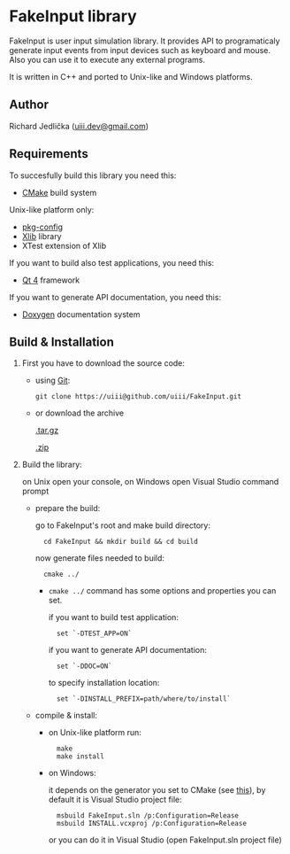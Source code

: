 FakeInput library
=================

FakeInput is user input simulation library. It provides API to programaticaly
generate input events from input devices such as keyboard and mouse. 
Also you can use it to execute any external programs.

It is written in C++ and ported to Unix-like and Windows platforms.

Author
------

Richard Jedlička (uiii.dev@gmail.com)

Requirements
------------

To succesfully build this library you need this:

- [CMake](http://www.cmake.org/) build system

Unix-like platform only:

- [pkg-config](http://www.freedesktop.org/wiki/Software/pkg-config)
- [Xlib](http://en.wikipedia.org/wiki/Xlib) library
- XTest extension of Xlib

If you want to build also test applications, you need this:

- [Qt 4](http://qt.nokia.com/) framework

If you want to generate API documentation, you need this:

- [Doxygen](http://www.stack.nl/~dimitri/doxygen/) documentation system

Build & Installation
--------------------

1. First you have to download the source code:

    - using [Git](http://git-scm.com):

        `git clone https://uiii@github.com/uiii/FakeInput.git`

    - or download the archive

        [.tar.gz](https://github.com/uiii/FakeInput/tarball/master)

        [.zip](https://github.com/uiii/FakeInput/zipball/master)

2. Build the library:

    on Unix open your console, on Windows open Visual Studio command prompt

    - prepare the build:

        go to FakeInput's root and make build directory:

            cd FakeInput && mkdir build && cd build

        now generate files needed to build:

            cmake ../

        * `cmake ../` command has some options and properties you can set.

            if you want to build test application:
                
                set `-DTEST_APP=ON`

            if you want to generate API documentation:
                
                set `-DDOC=ON`

            to specify installation location:
                
                set `-DINSTALL_PREFIX=path/where/to/install`
            
    - compile & install:

        - on Unix-like platform run:

                make
                make install

        - on Windows:

            it depends on the generator you set to CMake (see [this][generator]),
            by default it is Visual Studio project file:

                msbuild FakeInput.sln /p:Configuration=Release
                msbuild INSTALL.vcxproj /p:Configuration=Release

            or you can do it in Visual Studio (open FakeInput.sln project file)

[generator]: http://www.cmake.org/cmake/help/cmake-2-8-docs.html#opt:-Ggenerator-name
